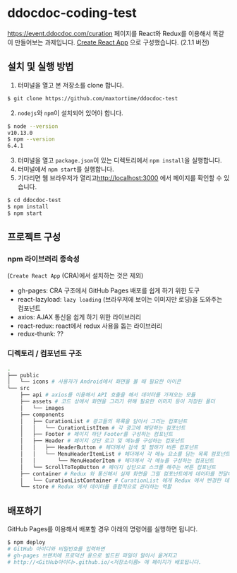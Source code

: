 # ddocdoc-coding-test
https://event.ddocdoc.com/curation 페이지를 React와 Redux를 이용해서 똑같이 만들어보는 과제입니다.
[Create React App](https://github.com/facebook/create-react-app) 으로 구성했습니다. (2.1.1 버전)

## 설치 및 실행 방법
1. 터미널을 열고 본 저장소를 clone 합니다.
```sh
$ git clone https://github.com/maxtortime/ddocdoc-test
```
2. `nodejs`와 `npm`이 설치되어 있어야 합니다.
```sh
$ node --version
v10.13.0
$ npm --version
6.4.1
```
3. 터미널을 열고 `package.json`이 있는 디렉토리에서 `npm install`을 실행합니다.
4. 터미널에서 `npm start`를 실행합니다.
5. 기다리면 웹 브라우저가 열리고[http://localhost:3000](http://localhost:3000) 에서 페이지를 확인할 수 있습니다.
```sh
$ cd ddocdoc-test
$ npm install
$ npm start
```

## 프로젝트 구성
### npm 라이브러리 종속성
(`Create React App` (CRA)에서 설치하는 것은 제외)
- gh-pages: CRA 구조에서 GitHub Pages 배포를 쉽게 하기 위한 도구
- react-lazyload: `lazy loading` (브라우저에 보이는 이미지만 로딩)을 도와주는 컴포넌트
- axios: AJAX 통신을 쉽게 하기 위한 라이브러리
- react-redux: react에서 redux 사용을 돕는 라이브러리
- redux-thunk: ??

### 디렉토리 / 컴포넌트 구조
```sh
.
├── public
│   └── icons # 사용자가 Android에서 화면을 볼 때 필요한 아이콘
└── src
    ├── api # axios를 이용해서 API 호출을 해서 데이터를 가져오는 모듈
    ├── assets # 코드 상에서 화면을 그리기 위해 필요한 이미지 등이 저장된 폴더
    │   └── images
    ├── components
    │   ├── CurationList # 광고들의 목록을 담아서 그리는 컴포넌트
    │   │   └── CurationListItem # 각 광고에 해당하는 컴포넌트
    │   ├── Footer # 페이지 하단 Footer를 구성하는 컴포넌트
    │   ├── Header # 페이지 상단 로고 및 메뉴를 구성하는 컴포넌트
    │   │   ├── HeaderButton # 헤더에서 검색 및 찜하기 버튼 컴포넌트
    │   │   └── MenuHeaderItemList # 헤더에서 각 메뉴 요소를 담는 목록 컴포넌트
    │   │       └── MenuHeaderItem # 헤더에서 각 메뉴를 구성하는 컴포넌트
    │   └── ScrollToTopButton # 페이지 상단으로 스크롤 해주는 버튼 컴포넌트
    ├── container # Redux 와 통신해서 실제 화면을 그릴 컴포넌트에게 데이터를 전달하는 역할
    │   └── CurationListContainer # CurationList 에게 Redux 에서 변경한 데이터를 전달하는 역할
    └── store # Redux 에서 데이터를 종합적으로 관리하는 역할
```

## 배포하기
GitHub Pages를 이용해서 배포할 경우 아래의 명령어를 실행하면 됩니다.
```sh
$ npm deploy
# GitHub 아이디와 비밀번호를 입력하면
# gh-pages 브랜치에 프로덕션 용으로 빌드된 파일이 알아서 옮겨지고
# http://<GitHub아이디>.github.io/<저장소이름> 에 페이지가 배포됩니다.
```